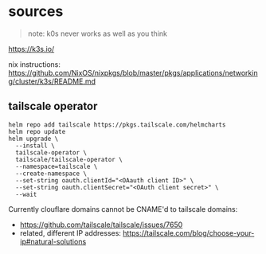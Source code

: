 # sources

> note: k0s never works as well as you think

<https://k3s.io/>


nix instructions: <https://github.com/NixOS/nixpkgs/blob/master/pkgs/applications/networking/cluster/k3s/README.md>



## tailscale operator

```
helm repo add tailscale https://pkgs.tailscale.com/helmcharts
helm repo update
helm upgrade \
  --install \
  tailscale-operator \
  tailscale/tailscale-operator \
  --namespace=tailscale \
  --create-namespace \
  --set-string oauth.clientId="<OAauth client ID>" \
  --set-string oauth.clientSecret="<OAuth client secret>" \
  --wait
```


Currently clouflare domains cannot be CNAME'd to tailscale domains:
- <https://github.com/tailscale/tailscale/issues/7650>
- related, different IP addresses: <https://tailscale.com/blog/choose-your-ip#natural-solutions>

